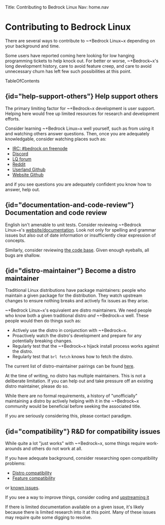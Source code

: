 Title: Contributing to Bedrock Linux
Nav:   home.nav

# Contributing to Bedrock Linux

There are several ways to contribute to ~+Bedrock Linux~x depending on your
background and time.

Some users have reported coming here looking for low hanging programming
tickets to help knock out.  For better or worse, ~+Bedrock~x's long development
history, care to avoid feature creep, and care to avoid unnecessary churn has
left few such possibilities at this point.

TableOfContents

## {id="help-support-others"} Help support others

The primary limiting factor for ~+Bedrock~x development is user support.
Helping here would free up limited resources for research and development
efforts.

Consider learning ~+Bedrock Linux~x well yourself, such as from using it and
watching others answer questions.  Then, once you are adequately knowledgable,
consider watching places such as:

- [IRC: #bedrock on freenode](https://webchat.freenode.net/?channels=bedrock)
- [Discord](https://invite.gg/bedrocklinux)
- [LQ forum](http://www.linuxquestions.org/questions/bedrock-linux-118/)
- [Reddit](http://reddit.com/r/bedrocklinux)
- [Userland Github](https://github.com/bedrocklinux/bedrocklinux-userland)
- [Website Github](https://github.com/bedrocklinux/bedrocklinux-website)

and if you see questions you are adequately confident you know how to answer,
help out.

## {id="documentation-and-code-review"} Documentation and code review

English isn't amenable to unit tests.  Consider reviewing ~+Bedrock Linux~x's
[website/documentation](https://github.com/bedrocklinux/bedrocklinux-website).
Look not only for spelling and grammar issues but also out of date information
or insufficiently clear expression of concepts.

Similarly, consider reviewing [the code
base](https://github.com/bedrocklinux/bedrocklinux-userland).  Given enough
eyeballs, all bugs are shallow.

## {id="distro-maintainer"} Become a distro maintainer

Traditional Linux distributions have package maintainers: people who maintain a
given package for the distribution.  They watch upstream changes to ensure
nothing breaks and actively fix issues as they arise.

~+Bedrock Linux~x's equivalent are distro maintainers.  We need people who know
both a given traditional distro *and* ~+Bedrock~x well.  These people would
then do things such as:

- Actively use the distro in conjunction with ~+Bedrock~x.
- Proactively watch the distro's development and prepare for any potentially
  breaking changes.
- Regularly test that the ~+Bedrock~x hijack install process works against the
  distro.
- Regularly test that `brl fetch` knows how to fetch the distro.

The current list of distro-maintainer pairings can be found
[here](0.7/distro-support.html).

At the time of writing, no distro has multiple maintainers.  This is not a
deliberate limitation.  If you can help out and take pressure off an existing
distro maintainer, please do so.

While there are no formal requirements, a history of "unofficially" maintaining
a distro by actively helping with it in the ~+Bedrock~x community would be
beneficial before seeking the associated title.

If you are seriously considering this, please contact paradigm.

## {id="compatibility"} R&D for compatibility issues

While quite a lot "just works" with ~+Bedrock~x, some things require
work-arounds and others do not work at all.

If you have adequate background, consider researching open compatibility
problems:

- [Distro compatibility](0.7/distro-compatibility.html)
- [Feature compatibility](0.7/feature-compatibility.html)

or [known issues](0.7/known-issues.html).

If you see a way to improve things, consider coding and [upstreaming
it](https://github.com/bedrocklinux/bedrocklinux-userland)

If there is limited documentation available on a given issue, it's likely
because there is limited research into it at this point.  Many of these issues
may require quite some digging to resolve.
